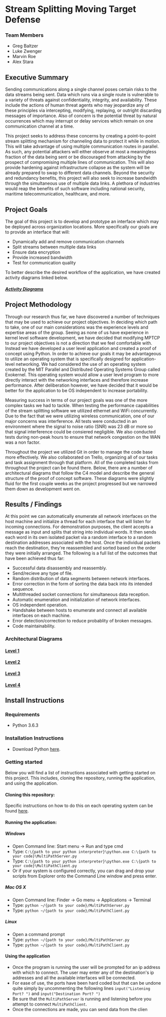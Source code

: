 # Stream Splitting Moving Target Defense
### Team Members
* Greg Baltzer
* Luke Zwenger
* Marvin Roe
* Alex Stara

## Executive Summary
Sending communications along a single channel poses certain risks to the data streams being sent. Data which runs via a single route is vulnerable to a variety of threats against confidentiality, integrity, and availability. These include the actions of human threat agents who may jeopardize any of these principles via intercepting, modifying, replaying, or outright discarding messages of importance. Also of concern is the potential threat by natural occurrences which may interrupt or delay services which remain on one communication channel at a time.

This project seeks to address these concerns by creating a point-to-point stream splitting mechanism for channeling data to protect it while in motion. This will take advantage of using multiple communication routes in parallel. As such, any potential attackers will either observe at most a meaningless fraction of the data being sent or be discouraged from attacking by the prospect of compromising multiple lines of communication. This will also provide hardening against infrastructure collapse as the system will be already prepared to swap to different data channels. Beyond the security and redundancy benefits, this project will also seek to increase bandwidth through the simultaneous use of multiple data links. A plethora of industries would reap the benefits of such software including national security, maritime telecommunication, healthcare, and more.

## Project Goals
The goal of this project is to develop and prototype an interface which may be deployed across organization locations. More specifically our goals are to provide an interface that will: 
 * Dynamically add and remove communication channels
 * Split streams between multiple data links
 * Ensure data encryption
 * Provide increased bandwidth
 * Test for communication quality
 
To better describe the desired workflow of the application, we have created activity diagrams linked below.
##### [Activity Diagrams](https://www.lucidchart.com/invitations/accept/ec184381-74cb-44d4-9053-03b1bd58b8c0)

## Project Methodology

Through our research thus far, we have discovered a number of techniques that may be used to achieve our project objectives. In deciding which path to take, one of our main considerations was the 
experience levels and expertise areas of the group. Seeing as none of us have experience in kernel level software development, we have decided that modifying MPTCP to our project objectives is not 
a direction that we feel comfortable with. Instead we have developed a user level application and created a proof of concept using Python. In order to achieve our goals
it may be advantageous to utilize an operating system that is specifically designed for application-level networking. We had considered the use of an operating system 
created by the MIT Parallel and Distributed Operating Systems Group called Exokernel. This operating system would allow a user level program to more directly interact with the networking 
interfaces and therefore increase performance. After deliberation however, we have decided that it would be better for the application to be OS independent to increase portability. 

Measuring success in terms of our project goals was one of the more complex tasks we had to tackle. When testing the performance capabilities of the stream splitting software we utilized ethernet and WiFi concurrently. Due to the fact that we were utilizing wireless communication, one of our major concerns was interference. All tests were conducted in an
environment where the signal to noise ratio (SNR) was 23 dB or more so that signal interference could be consiered negligible. We also conducted tests during non-peak hours to ensure that network congestion on the WAN was a non factor.

Throughout the project we utilized Git in order to manage the code base more effectively. We also collaborated on Trello, organizing all of our tasks and task assignment through that platform. All of the completed tasks from throughout the project can be found there.
Below, there are a number of architectural diagrams that follow the C4 model and describe the general structure of the proof of concept software. These diagrams were slightly fluid for the first couple weeks as the project 
progressed but we narrowed them down as development went on.

## Results / Findings
At this point we can automatically enumerate all network interfaces on the host machine and initialize a thread for each interface that will listen for incoming connections.
For demonstration purposes, the client accepts a message as input and splits that string into individual words. It then sends each word in its own isolated packet via a random interface
to a random destination addresses associated with the host. Once the individual packets reach the destination, they're reassembled and sorted based on the order they were initially arranged. The following is a full list of 
the outcomes that have been achieved thus far:

* Successful data disassembly and reassembly.
* Send/recieve any type of file.
* Random distribution of data segments between network interfaces.
* Error correction in the form of sorting the data back into its intended sequence.
* Multithreaded socket connections for simultaneous data reception.
* Automatic enumeration and initialization of network interfaces.
* OS independent operation.
* Handshake between hosts to enumerate and connect all available interfaces on each machine.
* Error detection/correction to reduce probablity of broken messages.
* Code maintainability.

### Architectural  Diagrams

#### [Level 1](https://www.lucidchart.com/invitations/accept/85a4fb6b-4c7b-486a-9fc6-2013971c1806)

#### [Level 2](https://www.lucidchart.com/invitations/accept/d02d1069-4ae7-4904-a2be-35bbf2d8029a)

#### [Level 3](https://www.lucidchart.com/invitations/accept/176e994b-ccd0-4253-b446-5c1b041db682)

#### [Level 4](https://www.lucidchart.com/documents/edit/b4d7d994-e823-49d3-ad65-f07a17aea869#)



## Install Instructions 
### Requirements
* Python 3.6.3

### Installation Instructions
* Download Python [here](https://www.python.org/downloads/).


### Getting started
Below you will find a list of instructions associated with getting started on this project. This includes, cloning the repository, running the application, and using the application. 
#### Cloning this repository:
Specific instructions on how to do this on each operating system can be found [here](https://help.github.com/en/articles/cloning-a-repository).

#### Running the application:
##### Windows
* Open Command line:   Start menu -> Run  and type cmd
* Type:   ```C:\{path to your python interpreter}\python.exe C:\{path to your code}\MultiPathServer.py```
* Type:   ```C:\{path to your python interpreter}\python.exe C:\{path to your code}\MultiPathClient.py```
* Or if your system is configured correctly, you can drag and drop your scripts from Explorer onto the Command Line window and press enter.

##### Mac OS X
* Open Command line: Finder -> Go menu -> Applications -> Terminal
* Type: ```python ~/{path to your code}/MultiPathServer.py```
* Type: ```python ~/{path to your code}/MultiPathClient.py```

##### Linux
* Open a command prompt
* Type: ```python ~/{path to your code}/MultiPathServer.py```
* Type: ```python ~/{path to your code}/MultiPathClient.py```

#### Using the application
* Once the program is running the user will be prompted for an ip address with which to connect. The user may enter any of the destination's ip addresses and all the available interfaces will be connected. 
* For ease of use, the ports have been hard coded but that can be undone quite simply by uncommenting the following lines ```input("Listening Port? ")``` and ```input("Destination Port? ")```
* Be sure that the ```MultiPathServer``` is running and listening before you attempt to connect ```MultiPathClient```.
* Once the connections are made, you can send data from the clien